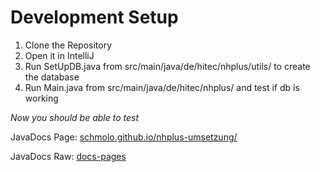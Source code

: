 # Development Setup

1. Clone the Repository
2. Open it in IntelliJ
3. Run SetUpDB.java from src/main/java/de/hitec/nhplus/utils/ to create the database
4. Run Main.java from src/main/java/de/hitec/nhplus/ and test if db is working

*Now you should be able to test*

JavaDocs Page: [schmolo.github.io/nhplus-umsetzung/](https://schmolo.github.io/nhplus-umsetzung/)

JavaDocs Raw: [docs-pages](https://github.com/Schmolo/nhplus-umsetzung/tree/docs-pages/docs)

